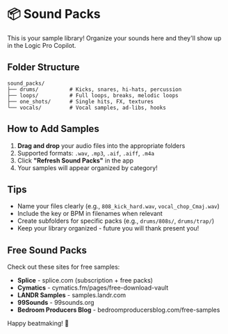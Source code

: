 # 📦 Sound Packs

This is your sample library! Organize your sounds here and they'll show up in the Logic Pro Copilot.

## Folder Structure

```
sound_packs/
├── drums/          # Kicks, snares, hi-hats, percussion
├── loops/          # Full loops, breaks, melodic loops
├── one_shots/      # Single hits, FX, textures
└── vocals/         # Vocal samples, ad-libs, hooks
```

## How to Add Samples

1. **Drag and drop** your audio files into the appropriate folders
2. Supported formats: `.wav`, `.mp3`, `.aif`, `.aiff`, `.m4a`
3. Click **"Refresh Sound Packs"** in the app
4. Your samples will appear organized by category!

## Tips

- Name your files clearly (e.g., `808_kick_hard.wav`, `vocal_chop_Cmaj.wav`)
- Include the key or BPM in filenames when relevant
- Create subfolders for specific packs (e.g., `drums/808s/`, `drums/trap/`)
- Keep your library organized - future you will thank present you!

## Free Sound Packs

Check out these sites for free samples:
- **Splice** - splice.com (subscription + free packs)
- **Cymatics** - cymatics.fm/pages/free-download-vault
- **LANDR Samples** - samples.landr.com
- **99Sounds** - 99sounds.org
- **Bedroom Producers Blog** - bedroomproducersblog.com/free-samples

Happy beatmaking! 🎵

